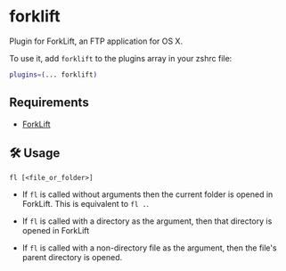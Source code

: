 # forklift

Plugin for ForkLift, an FTP application for OS X.

To use it, add `forklift` to the plugins array in your zshrc file:

```zsh
plugins=(... forklift)
```

## Requirements

* [ForkLift](https://binarynights.com/)

## 🛠️ Usage

`fl [<file_or_folder>]`

* If `fl` is called without arguments then the current folder is opened in ForkLift. This is equivalent to `fl .`.

* If `fl` is called with a directory as the argument, then that directory is opened in ForkLift

* If `fl` is called with a non-directory file as the argument, then the file's parent directory is opened.
